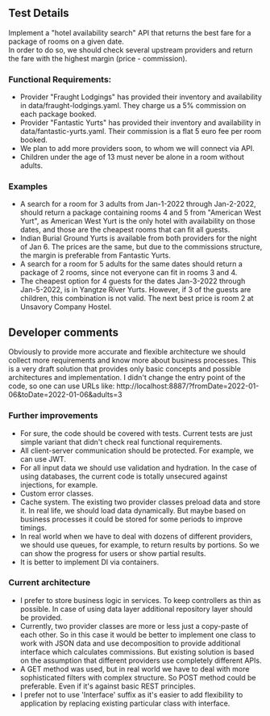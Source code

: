 ## Test Details

Implement a "hotel availability search" API that returns the best fare for a package of rooms on a given date.  
In order to do so, we should check several upstream providers and return the fare with the highest margin (price -
commission).

### Functional Requirements:

- Provider "Fraught Lodgings" has provided their inventory and availability in data/fraught-lodgings.yaml. They charge
  us a 5% commission on each package booked.
- Provider "Fantastic Yurts" has provided their inventory and availability in data/fantastic-yurts.yaml. Their
  commission is a flat 5 euro fee per room booked.
- We plan to add more providers soon, to whom we will connect via API.
- Children under the age of 13 must never be alone in a room without adults.

### Examples

- A search for a room for 3 adults from Jan-1-2022 through Jan-2-2022, should return a package containing rooms 4
  and 5 from "American West Yurt", as American West Yurt is the only hotel with availability on those dates,
  and those are the cheapest rooms that can fit all guests.
- Indian Burial Ground Yurts is available from both providers for the night of Jan 6. The prices are the same, but
  due to the commissions structure, the margin is preferable from Fantastic Yurts.
- A search for a room for 5 adults for the same dates should return a package of 2 rooms, since not everyone can fit in
  rooms 3 and 4.
- The cheapest option for 4 guests for the dates Jan-3-2022 through Jan-5-2022, is in Yangtze River Yurts. However,
  if 3 of the guests are children, this combination is not valid. The next best price is room 2 at Unsavory Company
  Hostel.

## Developer comments

Obviously to provide more accurate and flexible architecture we should collect more requirements and know more about
business processes. This is a very draft solution that provides only basic concepts and possible architectures and
implementation.
I didn't change the entry point of the code, so one can use URLs like:
http://localhost:8887/?fromDate=2022-01-06&toDate=2022-01-06&adults=3

### Further improvements

- For sure, the code should be covered with tests. Current tests are just simple variant that didn't check real
  functional requirements.
- All client-server communication should be protected. For example, we can use JWT.
- For all input data we should use validation and hydration. In the case of using databases, the current code is totally
  unsecured against injections, for example.
- Custom error classes.
- Cache system. The existing two provider classes preload data and store it. In real life, we should load data
  dynamically.
  But maybe based on business processes it could be stored for some periods to improve timings.
- In real world when we have to deal with dozens of different providers, we should use queues, for example, to return
  results by portions. So we can show the progress for users or show partial results.
- It is better to implement DI via containers.

### Current architecture

- I prefer to store business logic in services. To keep controllers as thin as possible. In case of using data layer
  additional repository layer should be provided.
- Currently, two provider classes are more or less just a copy-paste of each other. So in this case it would be better
  to implement one class to work with JSON data and use decomposition to provide additional interface which calculates
  commissions. But existing solution is based on the assumption that different providers use completely different APIs.
- A GET method was used, but in real world we have to deal with more sophisticated filters with complex structure. So
  POST method could be preferable. Even if it's against basic REST principles.
- I prefer not to use 'Interface' suffix as it's easier to add flexibility to application by replacing existing
  particular class with interface.